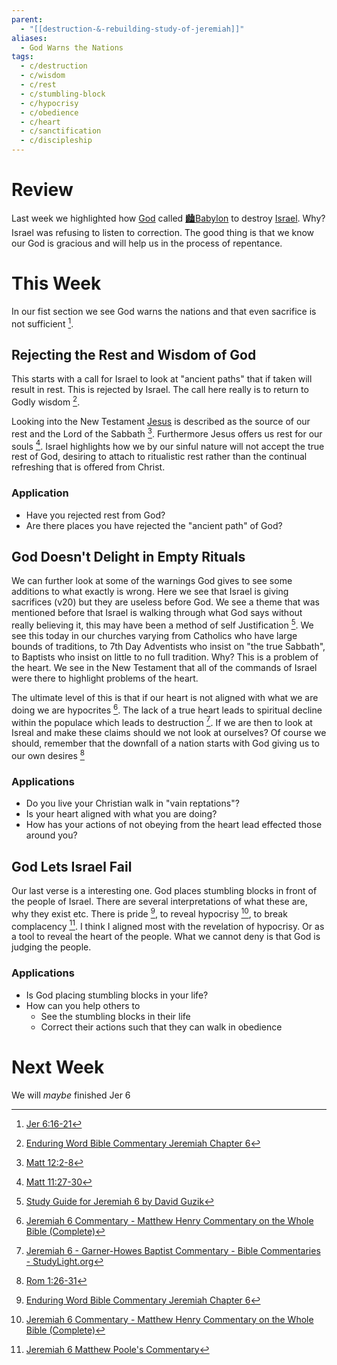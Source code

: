 ```yaml
---
parent:
  - "[[destruction-&-rebuilding-study-of-jeremiah]]"
aliases:
  - God Warns the Nations
tags:
  - c/destruction
  - c/wisdom
  - c/rest
  - c/stumbling-block
  - c/hypocrisy
  - c/obedience
  - c/heart
  - c/sanctification
  - c/discipleship
---
```

[^enduring-word]: [Enduring Word Bible Commentary Jeremiah Chapter 6](https://enduringword.com/bible-commentary/jeremiah-6/)
[^matthew-henry]: [Jeremiah 6 Commentary - Matthew Henry Commentary on the Whole Bible (Complete)](https://www.biblestudytools.com/commentaries/matthew-henry-complete/jeremiah/6.html)
[^john-gill]: [Introduction to Jeremiah 6 - Bible Verse Meaning and Commentary](https://www.biblestudytools.com/commentaries/gills-exposition-of-the-bible/jeremiah-6-introduction.html)
[^ellicott]: [Jeremiah 6 Ellicott's Commentary for English Readers](https://biblehub.com/commentaries/ellicott/jeremiah/6.htm)
[^matthew-poole]: [Jeremiah 6 Matthew Poole's Commentary](https://biblehub.com/commentaries/poole/jeremiah/6.htm)
[^garner-howes]: [Jeremiah 6 - Garner-Howes Baptist Commentary - Bible Commentaries - StudyLight.org](https://www.studylight.org/commentaries/eng/ghb/jeremiah-6.html)
[^guzik]: [Study Guide for Jeremiah 6 by David Guzik](https://www.blueletterbible.org/comm/guzik_david/study-guide/jeremiah/jeremiah-6.cfm)
# Review
Last week we highlighted how [God](God.md) called [🏙️Babylon](%F0%9F%8F%99%EF%B8%8FBabylon.md) to destroy [Israel](../p-nation-of-israel.md). Why? Israel was refusing to listen to correction. The good thing is that we know our God is gracious and will help us in the process of repentance. 

# This Week
[^m1]: [Jer 6:16-21](Jer%206.md)
[^b1]: [Matt 12:2-8](Matt%2012.md)
[^b2]: [Matt 11:27-30](Matt%2011.md)
[^b3]: [Rom 1:26-31](Rom%201.md)

In our fist section we see God warns the nations and that even sacrifice is not sufficient [^m1]. 

## Rejecting the Rest and Wisdom of God
This starts with a call for Israel to look at "ancient paths" that if taken will result in rest. This is rejected by Israel. The call here really is to return to Godly wisdom [^enduring-word].


Looking into the New Testament [Jesus](jesus.md) is described as the source of our rest and the Lord of the Sabbath [^b1]. Furthermore Jesus offers us rest for our souls [^b2]. Israel highlights how we by our sinful nature will not accept the true rest of God, desiring to attach to ritualistic rest rather than the continual refreshing that is offered from Christ.
### Application
- Have you rejected rest from God? 
- Are there places you have rejected the "ancient path" of God?

## God Doesn't Delight in Empty Rituals
We can further look at some of the warnings God gives to see some additions to what exactly is wrong. Here we see that Israel is giving sacrifices (v20) but they are useless before God. We see a theme that was mentioned before that Israel is walking through what God says without really believing it, this may have been a method of self Justification [^guzik]. We see this today in our churches varying from Catholics who have large bounds of traditions, to 7th Day Adventists who insist on "the true Sabbath", to Baptists who insist on little to no full tradition. Why? This is a problem of the heart. We see in the New Testament that all of the commands of Israel were there to highlight problems of the heart. 

The ultimate level of this is that if our heart is not aligned with what we are doing we are hypocrites [^matthew-henry]. The lack of a true heart leads to spiritual decline within the populace which leads to destruction [^garner-howes]. If we are then to look at Isreal and make these claims should we not look at ourselves? Of course we should, remember that the downfall of a nation starts with God giving us to our own desires [^b3]

### Applications
- Do you live your Christian walk in "vain reptations"?
- Is your heart aligned with what you are doing?
- How has your actions of not obeying from the heart lead effected those around you?

## God Lets Israel Fail
Our last verse is a interesting one. God places stumbling blocks in front of the people of Israel. There are several interpretations of what these are, why they exist etc. There is pride [^enduring-word], to reveal hypocrisy [^matthew-henry], to break complacency [^matthew-poole]. I think I aligned most with the revelation of hypocrisy. Or as a tool to reveal the heart of the people. What we  cannot deny is that God is judging the people.

### Applications
- Is God placing stumbling blocks in your life?
- How can you help others to
    - See the stumbling blocks in their life
    - Correct their actions such that they can walk in obedience



# Next Week
We will *maybe* finished Jer 6